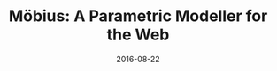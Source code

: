 ---
layout: post
group: works
marker: conference paper
title:  "Möbius: A Parametric Modeller for the Web"
authors: Janssen, P, Li, R, and Mohanty, A (2016)
details: Proceedings of CAADRIA 2016, 22-26 August 2016, Melbourne, Australia, pp. 157–166.
summary: Introduces a prototype parametric modelling system called Mobius, that aims to overcome the limitations of existing visual programming systems. The proposed system integrates associative and imperative programming styles and supports iterative looping and higher order functions.
date:   2016-08-22
projecturl: https://www.researchgate.net/publication/323694162_Mobius_A_Parametric_Modeller_for_the_Web
---